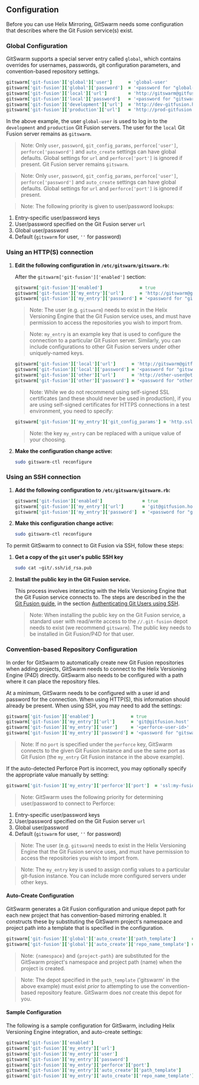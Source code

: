 ## Configuration

Before you can use Helix Mirroring, GitSwarm needs some configuration
that describes where the Git Fusion service(s) exist.

### Global Configuration

GitSwarm supports a special server entry called `global`, which contains
overrides for usernames, passwords, git configuration parameters, and
convention-based repository settings.

```ruby
gitswarm['git-fusion']['global']['user']      = 'global-user'
gitswarm['git-fusion']['global']['password']  = '<password for "global-user" user>'
gitswarm['git-fusion']['local']['url']        = 'http://gitswarm@gitfusion.host/'
gitswarm['git-fusion']['local']['password']   = '<password for "gitswarm" user>'
gitswarm['git-fusion']['development']['url']  = 'http://dev-gitfusion.host/'
gitswarm['git-fusion']['production']['url']   = 'http://prod-gitfusion.host/'
```

In the above example, the user `global-user` is used to log in to the
`development` and `production` Git Fusion servers. The user for the `local`
Git Fusion server remains as `gitswarm`.

> Note: Only `user`, `password`, `git_config_params`, `perforce['user']`,
        `perforce['password']` and `auto_create` settings can have global
        defaults. Global settings for `url` and `perforce['port']` is
        ignored if present.
Git Fusion server remains `gitswarm`.

> Note: Only `user`, `password`, `git_config_params`, `perforce['user']`,
  `perforce['password']` and `auto_create` settings can have global
  defaults. Global settings for `url` and `perforce['port']` is ignored if
  present.

> Note: The following priority is given to user/password lookups:
  1.  Entry-specific user/password keys
  1.  User/password specified on the Git Fusion server `url`
  1.  Global user/password
  1.  Default (`gitswarm` for user, `''` for password)

### Using an HTTP(S) connection

1.  **Edit the following configuration in `/etc/gitswarm/gitswarm.rb`:**

    After the `gitswarm['git-fusion']['enabled']` section:

    ```ruby
    gitswarm['git-fusion']['enabled']              = true
    gitswarm['git-fusion']['my_entry']['url']      = 'http://gitswarm@gitfusion.host/'
    gitswarm['git-fusion']['my_entry']['password'] = '<password for "gitswarm" user>'
    ```

    > Note: The user (e.g. `gitswarm`) needs to exist in the Helix
      Versioning Engine that the Git Fusion service uses, and must have
      permission to access the repositories you wish to import from.

    > Note: `my_entry` is an example key that is used to configure the
      connection to a particular Git Fusion server. Similarly, you can
      include configurations to other Git Fusion servers under other
      uniquely-named keys.

    ```ruby
    gitswarm['git-fusion']['local']['url']      = 'http://gitswarm@gitfusion.host/'
    gitswarm['git-fusion']['local']['password'] = '<password for "gitswarm" user>'
    gitswarm['git-fusion']['other']['url']      = 'http://other-user@other-gitfusin.host/'
    gitswarm['git-fusion']['other']['password'] = '<password for "other-user" user>'
    ```

    > Note: While we do not recommend using self-signed SSL certificates
      (and these should never be used in production), if you are using
      self-signed certificates for HTTPS connections in a test environment,
      you need to specify:

    ```ruby
    gitswarm['git-fusion']['my_entry']['git_config_params'] = 'http.sslVerify=false'
    ```

    > Note: the key `my_entry` can be replaced with a unique value of your
      choosing.

1.  **Make the configuration change active:**

    ```bash
    sudo gitswarm-ctl reconfigure
    ```

### Using an SSH connection

1.  **Add the following configuration to `/etc/gitswarm/gitswarm.rb`:**

    ```ruby
    gitswarm['git-fusion']['enabled']               = true
    gitswarm['git-fusion']['my_entry']['url']       = 'git@gitfusion.host'
    gitswarm['git-fusion']['my_entry']['password']  = '<password for "gitswarm" user>'
    ```

1.  **Make this configuration change active:**

    ```bash
    sudo gitswarm-ctl reconfigure
    ```

To permit GitSwarm to connect to Git Fusion via SSH, follow these steps:

1.  **Get a copy of the `git` user's public SSH key**

    ```bash
    sudo cat ~git/.ssh/id_rsa.pub
    ```

1.  **Install the public key in the Git Fusion service.**

    This process involves interacting with the Helix Versioning Engine that
    the Git Fusion service connects to. The steps are described in the the
    [Git Fusion
    guide](http://www.perforce.com/perforce/doc.current/manuals/git-fusion/index.html),
    in the section [Authenticating Git Users using
    SSH](http://www.perforce.com/perforce/doc.current/manuals/git-fusion/appendix.ssh.html).

    > Note: When installing the public key on the Git Fusion service, a
            standard user with read/write access to the `//.git-fusion`
            depot needs to exist (we recommend `gitswarm`). The public key
            needs to be installed in Git Fusion/P4D for that user.

### Convention-based Repository Configuration

In order for GitSwarm to automatically create new Git Fusion repositories
when adding projects, GitSwarm needs to connect to the Helix Versioning
Engine (P4D) directly. GitSwarm also needs to be configured with a path
where it can place the repository files.

At a minimum, GitSwarm needs to be configured with a user id and password
for the connection. When using HTTP(S), this information should already be
present. When using SSH, you may need to add the settings:

```ruby
gitswarm['git-fusion']['enabled']              = true
gitswarm['git-fusion']['my_entry']['url']      = 'git@gitfusion.host'
gitswarm['git-fusion']['my_entry']['user']     = '<perforce-user-id>'
gitswarm['git-fusion']['my_entry']['password'] = '<password for "gitswarm" user>'
```

> Note: If no `port` is specified under the `perforce` key, GitSwarm
  connects to the given Git Fusion instance and use the same port as Git
  Fusion (the `my_entry` Git Fusion instance in the above example).

If the auto-detected Perforce Port is incorrect, you may optionally specify
the appropriate value manually by setting:

```ruby
gitswarm['git-fusion']['my_entry']['perforce']['port']  = 'ssl:my-fusion:1666'
```

> Note: GitSwarm uses the following priority for determining user/password
  to connect to Perforce:
  1.    Entry-specific user/password keys
  1.    User/password specified on the Git Fusion server `url`
  1.    Global user/password
  1.    Default (`gitswarm` for user, `''` for password)

> Note: The user (e.g. `gitswarm`) needs to exist in the Helix Versioning
  Engine that the Git Fusion service uses, and must have permission to
  access the repositories you wish to import from.

> Note: The `my_entry` key is used to assign config values to a particular
  git-fusion instance. You can include more configured servers under other
  keys.

#### Auto-Create Configuration

GitSwarm generates a Git Fusion configuration and unique depot path for
each new project that has convention-based mirroring enabled. It constructs
these by substituting the GitSwarm project's namespace and project path
into a template that is specified in the configuration.

```ruby
gitswarm['git-fusion']['global']['auto_create']['path_template']      = '//gitswarm/projects/{namespace}/{project-path}'
gitswarm['git-fusion']['global']['auto_create']['repo_name_template'] = 'gitswarm-{namespace}-{project-path}'
```

> Note: `{namespace}` and `{project-path}` are substituted for the GitSwarm
  project's namespace and project path (name) when the project is created.

> Note: The depot specified in the `path_template` ('gitswarm' in the above
  example) must exist *prior* to attempting to use the convention-based
  repository feature. GitSwarm does *not* create this depot for you.

#### Sample Configuration

The following is a sample configuration for GitSwarm, including Helix
Versioning Engine integration, and auto-create settings:

```ruby
gitswarm['git-fusion']['enabled']                                       = true
gitswarm['git-fusion']['my_entry']['url']                               = 'git@gitfusion.host'
gitswarm['git-fusion']['my_entry']['user']                              = '<perforce-user-id>'
gitswarm['git-fusion']['my_entry']['password']                          = '<password for "gitswarm" user>'
gitswarm['git-fusion']['my_entry']['perforce']['port']                  = 'ssl:my-fusion:1666'
gitswarm['git-fusion']['my_entry']['auto_create']['path_template']      = '//gitswarm/projects/{namespace}/{project-path}'
gitswarm['git-fusion']['my_entry']['auto_create']['repo_name_template'] = 'gitswarm-{namespace}-{project-path}'
```
